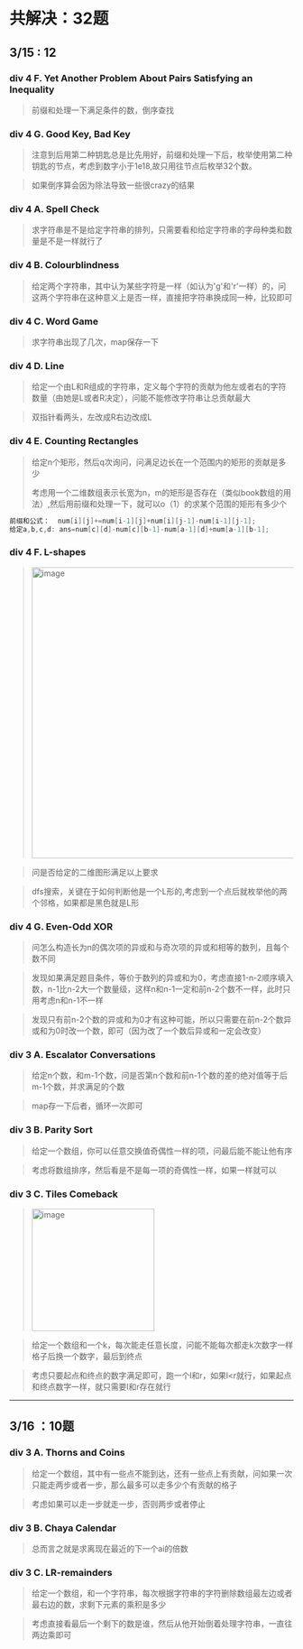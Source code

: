 # 共解决：32题

## 3/15 : 12
### div 4 F. Yet Another Problem About Pairs Satisfying an Inequality  

>前缀和处理一下满足条件的数，倒序查找  
### div 4 G. Good Key, Bad Key  

>注意到后用第二种钥匙总是比先用好，前缀和处理一下后，枚举使用第二种钥匙的节点，考虑到数字小于1e18,故只用往节点后枚举32个数。

>如果倒序算会因为除法导致一些很crazy的结果 

### div 4 A. Spell Check  

>求字符串是不是给定字符串的排列，只需要看和给定字符串的字母种类和数量是不是一样就行了

### div 4 B. Colourblindness  

>给定两个字符串，其中认为某些字符是一样（如认为'g'和'r'一样）的，问这两个字符串在这种意义上是否一样，直接把字符串换成同一种，比较即可

### div 4 C. Word Game  

>求字符串出现了几次，map保存一下

### div 4 D. Line

>给定一个由L和R组成的字符串，定义每个字符的贡献为他左或者右的字符数量（由她是L或者R决定），问能不能修改字符串让总贡献最大

>双指针看两头，左改成R右边改成L

### div 4 E. Counting Rectangles

>给定n个矩形，然后q次询问，问满足边长在一个范围内的矩形的贡献是多少
>
>考虑用一个二维数组表示长宽为n，m的矩形是否存在（类似book数组的用法）,然后用前缀和处理一下，就可以o（1）的求某个范围的矩形有多少个

``` c++
前缀和公式：  num[i][j]+=num[i-1][j]+num[i][j-1]-num[i-1][j-1];
给定a,b,c,d: ans=num[c][d]-num[c][b-1]-num[a-1][d]+num[a-1][b-1];
```
### div 4 F. L-shapes

><img width="516" alt="image" src="https://github.com/ztlltz/LMD.md/assets/104620738/f585877c-40a6-43f2-a753-35a25ab4ff97">

>问是否给定的二维图形满足以上要求

>dfs搜索，关键在于如何判断他是一个L形的,考虑到一个点后就枚举他的两个邻格，如果都是黑色就是L形

### div 4 G. Even-Odd XOR

>问怎么构造长为n的偶次项的异或和与奇次项的异或和相等的数列，且每个数不同

>发现如果满足题目条件，等价于数列的异或和为0，考虑直接1-n-2顺序填入数，n-1比n-2大一个数量级，这样n和n-1一定和前n-2个数不一样，此时只用考虑n和n-1不一样

>发现只有前n-2个数的异或和为0才有这种可能，所以只需要在前n-2个数异或和为0时改一个数，即可（因为改了一个数后异或和一定会改变）

### div 3 A. Escalator Conversations

>给定n个数，和m-1个数，问是否第n个数和前n-1个数的差的绝对值等于后m-1个数，并求满足的个数

>map存一下后者，循环一次即可

### div 3 B. Parity Sort

>给定一个数组，你可以任意交换值奇偶性一样的项，问最后能不能让他有序

>考虑将数组排序，然后看是不是每一项的奇偶性一样，如果一样就可以

### div 3 C. Tiles Comeback

><img width="217" alt="image" src="https://github.com/ztlltz/LMD.md/assets/104620738/4f350cee-4175-4858-9d10-eaa9aeb9629e">

>给定一个数组和一个k，每次能走任意长度，问能不能每次都走k次数字一样格子后换一个数字，最后到终点

>考虑只要起点和终点的数字满足即可，跑一个l和r，如果l<r就行，如果起点和终点数字一样，就只需要l和r存在就行
--- 
## 3/16 ：10题

### div 3 A. Thorns and Coins

>给定一个数组，其中有一些点不能到达，还有一些点上有贡献，问如果一次只能走两步或者一步，那么最多可以走多少个有贡献的格子

>考虑如果可以走一步就走一步，否则两步或者停止

### div 3 B. Chaya Calendar

>总而言之就是求离现在最近的下一个ai的倍数

### div 3 C. LR-remainders

>给定一个数组，和一个字符串，每次根据字符串的字符删除数组最左边或者最右边的数，求剩下元素的乘积是多少

>考虑直接看最后一个剩下的数是谁，然后从他开始倒着处理字符串，一直往两边乘即可

